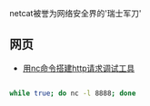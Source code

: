 
netcat被誉为网络安全界的'瑞士军刀'


## 网页

- [用nc命令搭建http请求调试工具](https://blog.csdn.net/diabatic/article/details/46867447)

```bash

while true; do nc -l 8888; done

```

